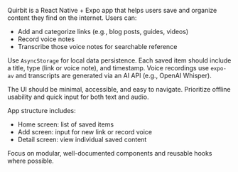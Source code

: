 Quirbit is a React Native + Expo app that helps users save and organize content they find on the internet. Users can:

- Add and categorize links (e.g., blog posts, guides, videos)
- Record voice notes
- Transcribe those voice notes for searchable reference

Use `AsyncStorage` for local data persistence. Each saved item should include a title, type (link or voice note), and timestamp. Voice recordings use `expo-av` and transcripts are generated via an AI API (e.g., OpenAI Whisper).

The UI should be minimal, accessible, and easy to navigate. Prioritize offline usability and quick input for both text and audio.

App structure includes:
- Home screen: list of saved items
- Add screen: input for new link or record voice
- Detail screen: view individual saved content

Focus on modular, well-documented components and reusable hooks where possible.
